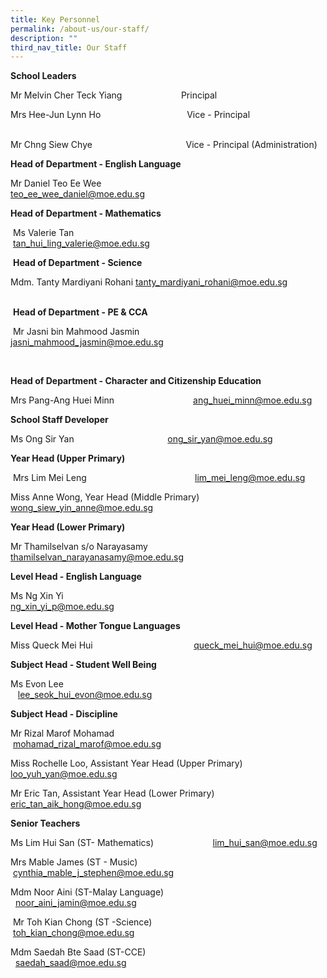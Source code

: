 ```yaml
---
title: Key Personnel
permalink: /about-us/our-staff/
description: ""
third_nav_title: Our Staff
---
```

**School Leaders**

Mr Melvin Cher Teck Yiang&nbsp; &nbsp; &nbsp; &nbsp; &nbsp; &nbsp; &nbsp; &nbsp; &nbsp; &nbsp; &nbsp; &nbsp; Principal

Mrs Hee-Jun Lynn Ho&nbsp;&nbsp; &nbsp;&nbsp;&nbsp; &nbsp;&nbsp;&nbsp;&nbsp;&nbsp; &nbsp;&nbsp;&nbsp; &nbsp;&nbsp;&nbsp; &nbsp;&nbsp;&nbsp; &nbsp;&nbsp;&nbsp; &nbsp;&nbsp;&nbsp; &nbsp;&nbsp;Vice - Principal&nbsp;&nbsp;&nbsp;&nbsp; &nbsp;&nbsp;&nbsp; &nbsp;&nbsp; &nbsp;&nbsp;&nbsp;&nbsp; &nbsp;&nbsp;&nbsp; &nbsp;&nbsp;&nbsp; &nbsp;&nbsp;&nbsp; &nbsp;&nbsp; &nbsp; &nbsp; &nbsp;&nbsp;  

Mr Chng Siew Chye&nbsp; &nbsp;&nbsp;&nbsp;&nbsp; &nbsp;&nbsp;&nbsp; &nbsp;&nbsp;&nbsp; &nbsp;&nbsp;&nbsp; &nbsp;&nbsp;&nbsp; &nbsp;&nbsp;&nbsp; &nbsp;&nbsp;&nbsp; &nbsp;&nbsp;&nbsp; &nbsp;&nbsp;&nbsp;Vice - Principal  (Administration)

**Head of Department - English Language**

Mr Daniel Teo Ee Wee &nbsp;&nbsp; &nbsp;&nbsp;&nbsp; &nbsp;&nbsp;&nbsp; &nbsp;&nbsp;&nbsp; &nbsp;&nbsp;&nbsp; &nbsp;&nbsp;&nbsp; &nbsp;&nbsp;&nbsp; &nbsp;&nbsp;&nbsp; &nbsp;&nbsp;&nbsp; &nbsp;&nbsp;&nbsp; teo_ee_wee_daniel@moe.edu.sg

  

**Head of Department - Mathematics** &nbsp;

  

&nbsp;Ms Valerie Tan &nbsp;&nbsp; &nbsp;&nbsp;&nbsp; &nbsp;&nbsp;&nbsp; &nbsp;&nbsp;&nbsp; &nbsp;&nbsp;&nbsp; &nbsp;&nbsp;&nbsp; &nbsp;&nbsp;&nbsp; &nbsp;&nbsp;&nbsp; &nbsp;&nbsp;&nbsp; &nbsp;&nbsp;&nbsp; &nbsp;&nbsp;&nbsp; &nbsp;&nbsp; &nbsp;&nbsp;&nbsp;&nbsp; &nbsp;&nbsp;&nbsp; &nbsp;tan_hui_ling_valerie@moe.edu.sg&nbsp;

  

&nbsp;**Head of Department - Science** &nbsp;

  
Mdm. Tanty Mardiyani Rohani                             tanty_mardiyani_rohani@moe.edu.sg
&nbsp; &nbsp;&nbsp;&nbsp; &nbsp;&nbsp;&nbsp; &nbsp;&nbsp;&nbsp; &nbsp;&nbsp;&nbsp; &nbsp;&nbsp;&nbsp; &nbsp;&nbsp;&nbsp; &nbsp;&nbsp;&nbsp; &nbsp;&nbsp;&nbsp; &nbsp;&nbsp;&nbsp; &nbsp;&nbsp;&nbsp; &nbsp;&nbsp;&nbsp; &nbsp;&nbsp;&nbsp; &nbsp;&nbsp;&nbsp; 

&nbsp;**Head of Department - PE &amp; CCA**

&nbsp;Mr Jasni bin Mahmood Jasmin &nbsp;&nbsp; &nbsp;&nbsp;&nbsp; &nbsp;&nbsp;&nbsp; &nbsp;&nbsp;&nbsp; &nbsp;&nbsp;&nbsp; &nbsp;&nbsp;&nbsp; jasni_mahmood_jasmin@moe.edu.sg

&nbsp; 

**Head of Department - Character and Citizenship Education**

Mrs Pang-Ang Huei Minn &nbsp;&nbsp; &nbsp;&nbsp;&nbsp; &nbsp;&nbsp;&nbsp; &nbsp;&nbsp;&nbsp; &nbsp;&nbsp;&nbsp; &nbsp;&nbsp;&nbsp; &nbsp;&nbsp;&nbsp; &nbsp;&nbsp;&nbsp; ang_huei_minn@moe.edu.sg

**School Staff Developer**

Ms Ong Sir Yan&nbsp;&nbsp; &nbsp;&nbsp;&nbsp; &nbsp;&nbsp;&nbsp; &nbsp;&nbsp;&nbsp; &nbsp;&nbsp;&nbsp; &nbsp;&nbsp;&nbsp; &nbsp;&nbsp;&nbsp; &nbsp;&nbsp;&nbsp; &nbsp;&nbsp;&nbsp; &nbsp;&nbsp;           ong_sir_yan@moe.edu.sg

**Year Head (Upper Primary)** &nbsp;

  

&nbsp;Mrs Lim Mei Leng&nbsp;&nbsp; &nbsp;&nbsp;&nbsp; &nbsp;&nbsp;&nbsp; &nbsp;&nbsp;&nbsp; &nbsp;&nbsp;&nbsp; &nbsp;&nbsp;&nbsp; &nbsp;&nbsp;&nbsp; &nbsp;&nbsp;&nbsp; &nbsp;&nbsp;&nbsp; &nbsp;&nbsp; &nbsp;&nbsp;&nbsp;&nbsp; &nbsp;lim_mei_leng@moe.edu.sg
 
 Miss Anne Wong, Year Head (Middle Primary)
 wong_siew_yin_anne@moe.edu.sg

  

**Year Head (Lower Primary)**

  

Mr Thamilselvan s/o Narayasamy &nbsp;&nbsp; &nbsp;&nbsp;&nbsp; &nbsp;&nbsp;&nbsp; &nbsp;&nbsp;&nbsp; &nbsp; thamilselvan_narayanasamy@moe.edu.sg

**Level Head - English Language**

Ms Ng Xin Yi&nbsp;&nbsp;&nbsp; &nbsp;&nbsp;&nbsp; &nbsp;&nbsp;&nbsp; &nbsp;&nbsp;&nbsp; &nbsp;&nbsp;&nbsp; &nbsp;&nbsp;&nbsp; &nbsp;&nbsp;&nbsp; &nbsp;&nbsp; &nbsp;&nbsp;&nbsp;&nbsp; <br>ng_xin_yi_p@moe.edu.sg


**Level Head - Mother Tongue Languages**

  

Miss Queck Mei Hui&nbsp;&nbsp; &nbsp;&nbsp;&nbsp; &nbsp;&nbsp;&nbsp; &nbsp;&nbsp;&nbsp; &nbsp;&nbsp;&nbsp; &nbsp;&nbsp;&nbsp; &nbsp;&nbsp;&nbsp; &nbsp;&nbsp;&nbsp; &nbsp;&nbsp; &nbsp;&nbsp;&nbsp;&nbsp; &nbsp;&nbsp;queck_mei_hui@moe.edu.sg

 
  


  

**Subject Head - Student Well Being**&nbsp; &nbsp; &nbsp; &nbsp; &nbsp; &nbsp; &nbsp; &nbsp; &nbsp; &nbsp; &nbsp;&nbsp;

  

Ms Evon Lee&nbsp;&nbsp; &nbsp;&nbsp; &nbsp; &nbsp; &nbsp; &nbsp; &nbsp; &nbsp; &nbsp; &nbsp; &nbsp; &nbsp; &nbsp; &nbsp; &nbsp; &nbsp; &nbsp; &nbsp; &nbsp; &nbsp; &nbsp; &nbsp; &nbsp;&nbsp;&nbsp; &nbsp;&nbsp;&nbsp;lee_seok_hui_evon@moe.edu.sg

  



**Subject Head - Discipline**

  

Mr Rizal Marof Mohamad&nbsp; &nbsp;&nbsp;&nbsp; &nbsp;&nbsp;&nbsp; &nbsp;&nbsp;&nbsp; &nbsp;&nbsp;&nbsp; &nbsp;&nbsp; &nbsp;&nbsp;&nbsp; &nbsp;&nbsp;&nbsp;&nbsp; &nbsp;mohamad_rizal_marof@moe.edu.sg

Miss Rochelle Loo, Assistant Year Head (Upper Primary)<br>
loo_yuh_yan@moe.edu.sg

Mr Eric Tan, Assistant Year Head (Lower Primary)
eric_tan_aik_hong@moe.edu.sg


**Senior Teachers**&nbsp;&nbsp;&nbsp; &nbsp; &nbsp; &nbsp; &nbsp; &nbsp; &nbsp; &nbsp; &nbsp; &nbsp; &nbsp; &nbsp; &nbsp; &nbsp; &nbsp; &nbsp; &nbsp; &nbsp; &nbsp; &nbsp; &nbsp; &nbsp; &nbsp; &nbsp; &nbsp; &nbsp; &nbsp; &nbsp; &nbsp; &nbsp; &nbsp; &nbsp; &nbsp; &nbsp; &nbsp; &nbsp;

  

Ms Lim Hui San (ST- Mathematics)&nbsp;&nbsp; &nbsp;&nbsp; &nbsp;&nbsp;&nbsp;&nbsp; &nbsp;&nbsp;&nbsp; &nbsp;&nbsp;&nbsp; &nbsp;&nbsp;&nbsp; &nbsp;lim_hui_san@moe.edu.sg

  
Mrs Mable James (ST - Music)&nbsp;&nbsp; &nbsp;&nbsp; &nbsp;&nbsp;&nbsp;&nbsp; &nbsp;&nbsp;&nbsp; &nbsp;&nbsp;&nbsp; &nbsp;&nbsp;&nbsp; &nbsp;&nbsp;&nbsp; &nbsp;&nbsp;&nbsp; &nbsp;cynthia_mable_j_stephen@moe.edu.sg

  
Mdm Noor Aini (ST-Malay Language)&nbsp;&nbsp; &nbsp;&nbsp;&nbsp; &nbsp;&nbsp;&nbsp; &nbsp;&nbsp;&nbsp; &nbsp;&nbsp; &nbsp;&nbsp;noor_aini_jamin@moe.edu.sg

&nbsp;Mr Toh Kian Chong (ST -Science) &nbsp;&nbsp;&nbsp; &nbsp;&nbsp;&nbsp; &nbsp;&nbsp;&nbsp; &nbsp;&nbsp;&nbsp; &nbsp;&nbsp;&nbsp; &nbsp;&nbsp;&nbsp; &nbsp;toh_kian_chong@moe.edu.sg
 
 Mdm Saedah Bte Saad&nbsp;(ST-CCE) &nbsp; &nbsp; &nbsp;&nbsp;&nbsp;&nbsp; &nbsp;&nbsp;&nbsp; &nbsp;&nbsp;&nbsp; &nbsp;&nbsp;&nbsp; &nbsp;&nbsp;&nbsp; &nbsp;&nbsp;&nbsp; &nbsp;&nbsp;&nbsp; &nbsp;&nbsp;saedah_saad@moe.edu.sg&nbsp;&nbsp;